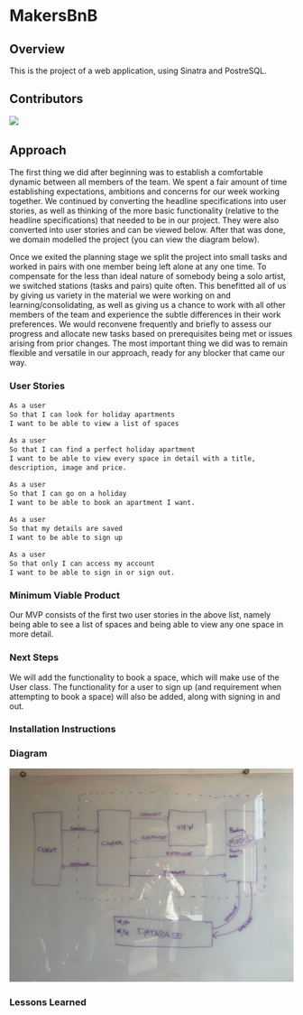 # MakersBnB
## Overview
This is the project of a web application, using Sinatra and PostreSQL.

## Contributors
  <a href="https://github.com/ruiined/makersbnb/graphs/contributors">
  <img src="https://contrib.rocks/image?repo=ruiined/makersbnb" />
  </a>

## Approach
The first thing we did after beginning was to establish a comfortable dynamic between all members of the team. We spent a fair amount of time establishing expectations, ambitions and concerns for our week working together.
We continued by converting the headline specifications into user stories, as well as thinking of the more basic functionality (relative to the headline specifications) that needed to be in our project. They were also converted into user stories and can be viewed below. After that was done, we domain modelled the project (you can view the diagram below).

Once we exited the planning stage we split the project into small tasks and worked in pairs with one member being left alone at any one time. To compensate for the less than ideal nature of somebody being a solo artist, we switched stations (tasks and pairs) quite often. This benefitted all of us by giving us variety in the material we were working on and learning/consolidating, as well as giving us a chance to work with all other members of the team and experience the subtle differences in their work preferences. We would reconvene frequently and briefly to assess our progress and allocate new tasks based on prerequisites being met or issues arising from prior changes. The most important thing we did was to remain flexible and versatile in our approach, ready for any blocker that came our way.

### User Stories
  ```
  As a user
  So that I can look for holiday apartments
  I want to be able to view a list of spaces
  ```
  ```
  As a user
  So that I can find a perfect holiday apartment
  I want to be able to view every space in detail with a title, description, image and price.
  ```
  ```
  As a user
  So that I can go on a holiday
  I want to be able to book an apartment I want.
  ```
  ```
  As a user
  So that my details are saved
  I want to be able to sign up
  ```
  ```
  As a user
  So that only I can access my account
  I want to be able to sign in or sign out.
  ```
### Minimum Viable Product
Our MVP consists of the first two user stories in the above list, namely being able to see a list of spaces and being able to view any one space in more detail.

### Next Steps
We will add the functionality to book a space, which will make use of the User class. The functionality for a user to sign up (and requirement when attempting to book a space) will also be added, along with signing in and out.

### Installation Instructions

### Diagram
  ![Project Diagram](https://github.com/ruiined/makersbnb/blob/main/screenshots/makersbnb_diagram.jpg)

### Lessons Learned
